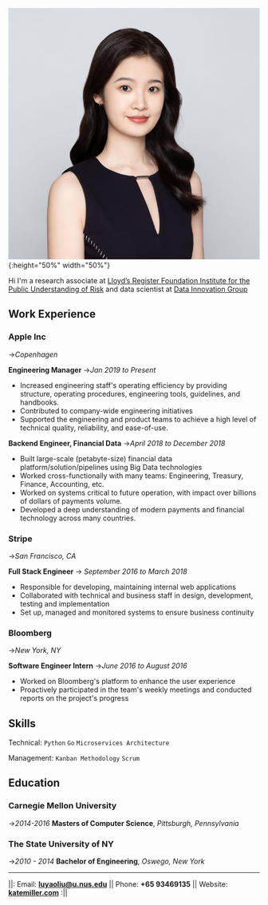
![Luyao](https://github.com/LLY661/lly661.github.io/blob/master/photo.jpeg?raw=true "Luyao") {:height="50%" width="50%"}

Hi I'm a research associate at [Lloyd’s Register Foundation Institute for the Public Understanding of Risk](https://ipur.nus.edu.sg/) and 
data scientist at [Data Innovation Group](https://www.datainnovationgroup.org/)


## Work Experience

### Apple Inc
->_Copenhagen_

**Engineering Manager**
->_Jan 2019 to Present_

- Increased engineering staff's operating efficiency by providing structure, operating procedures, engineering tools, guidelines, and handbooks.
- Contributed to company-wide engineering initiatives
- Supported the engineering and product teams to achieve a high level of technical quality, reliability, and ease-of-use.

**Backend Engineer, Financial Data**
->_April 2018 to December 2018_

- Built large-scale (petabyte-size) financial data platform/solution/pipelines using Big Data technologies
- Worked cross-functionally with many teams: Engineering, Treasury, Finance, Accounting, etc.
- Worked on systems critical to future operation, with impact over billions of dollars of payments volume.
- Developed a deep understanding of modern payments and financial technology across many countries.

### Stripe
->_San Francisco, CA_

**Full Stack Engineer**
-> _September 2016 to March 2018_

- Responsible for developing, maintaining internal web applications
- Collaborated with technical and business staff in design, development, testing and implementation
- Set up, managed and monitored systems to ensure business continuity

### Bloomberg
->_New York, NY_

**Software Engineer Intern**
->_June 2016 to August 2016_

- Worked on Bloomberg's platform to enhance the user experience
- Proactively participated in the team's weekly meetings and conducted reports on the project's progress

## Skills

Technical: `Python` `Go` `Microservices Architecture`

Management: `Kanban Methodology` `Scrum`

## Education

### Carnegie Mellon University
->_2014-2016_
**Masters of Computer Science**, _Pittsburgh, Pennsylvania_

### The State University of NY
->_2010 - 2014_
**Bachelor of Engineering**,  _Oswego, New York_

---

||: Email: **<luyaoliu@u.nus.edu>** || Phone: **+65 93469135** || Website: **[katemiller.com](katemiller.com)** :||
